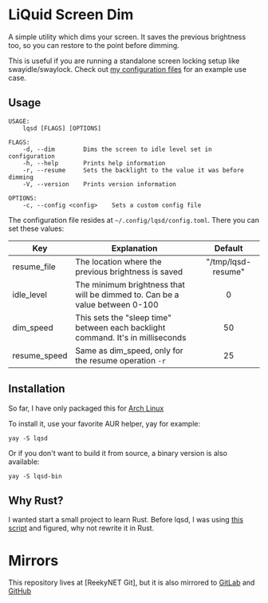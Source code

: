 # LiQuid Screen Dim
A simple utility which dims your screen. It saves the previous brightness too, so you can restore to the point before dimming.

This is useful if you are running a standalone screen locking setup like swayidle/swaylock. Check out [my configuration files](https://git.reekynet.com/ReekyMarko/dotfiles/src/branch/master/home/Scripts/swayidle.sh) for an example use case.

## Usage
```nosyntax
USAGE:
    lqsd [FLAGS] [OPTIONS]

FLAGS:
    -d, --dim        Dims the screen to idle level set in configuration
    -h, --help       Prints help information
    -r, --resume     Sets the backlight to the value it was before dimming
    -V, --version    Prints version information

OPTIONS:
    -c, --config <config>    Sets a custom config file
```
The configuration file resides at `~/.config/lqsd/config.toml`. There you can set these values:

| Key 			   | Explanation 																				  | Default 			|
| ---------------- | -------------------------------------------------------------------------------------------- | :-----------------: |
| resume_file 	   | The location where the previous brightness is saved                                          | "/tmp/lqsd-resume"  |
| idle_level       | The minimum brightness that will be dimmed to. Can be a value between 0-100                  | 0 					|
| dim_speed 	   | This sets the "sleep time" between each backlight command. It's in milliseconds              | 50 					|
| resume_speed     | Same as dim_speed, only for the resume operation `-r`              						  | 25  				|

## Installation
So far, I have only packaged this for [Arch Linux](https://aur.archlinux.org/packages/lqsd)

To install it, use your favorite AUR helper, yay for example:
```nosyntax
yay -S lqsd
```

Or if you don't want to build it from source, a binary version is also available:
```nosyntax
yay -S lqsd-bin
```

## Why Rust?
I wanted start a small project to learn Rust. Before lqsd, I was using [this script](https://github.com/Bonnee/dotfiles/blob/wayland/scripts/bin/dim.sh) and figured, why not rewrite it in Rust.

# Mirrors
This repository lives at [ReekyNET Git], but it is also mirrored to [GitLab](https://gitlab.com/ReekyMarko/lqsd) and [GitHub](https://github.com/ReekyMarko/lqsd)
